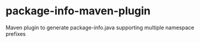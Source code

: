 # package-info-maven-plugin
Maven plugin to generate package-info.java supporting multiple namespace prefixes
